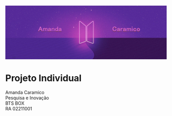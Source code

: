 ![alt text](https://github.com/acaramico/projetoindividual/blob/main/readme.jpg?raw=true)
# Projeto Individual
Amanda Caramico<br>
Pesquisa e Inovação<br>
BTS BOX<br>
RA 02211001
